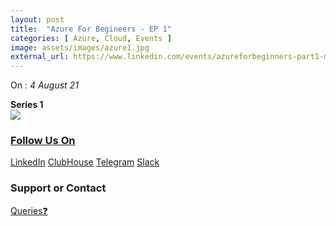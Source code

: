 ```yaml
---
layout: post
title:  "Azure For Begineers - EP 1"
categories: [ Azure, Cloud, Events ]
image: assets/images/azure1.jpg
external_url: https://www.linkedin.com/events/azureforbeginners-part1-malayal6827956472069058560/ 
---
```


On : _4 August 21_

**Series 1**  <br> <a href="https://www.youtube.com/watch?v=0XMyp4FSnsw"><img src="https://img.shields.io/badge/YouTube-FF0000?style=for-the-badge&logo=youtube&logoColor=white" />
<br> 

### Follow Us On

[LinkedIn](https://www.linkedin.com/company/devopsmalayalam)
[ClubHouse](https://github.com/DevOps-Malayalam/Test/settings/pages)
[Telegram](https://t.me/joinchat/tninMc2bBGdiY2E1)
[Slack](https://join.slack.com/t/devopsmalayalam/shared_invite/zt-tuws4bts-9ZhKh5snDTuv8m7FiECv~g)

### Support or Contact

[Queries❓](https://docs.google.com/forms/d/e/1FAIpQLSdXmOgcM1zqVVONSZkrQ_twl2D9G8UBesN5OJ4xMZj_yXgebg/viewform)
